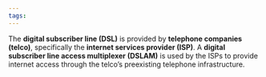 ```yaml
---
tags:
---
```

The **digital subscriber line (DSL)** is provided by **telephone companies (telco)**, specifically the **internet services provider (ISP)**. A **digital subscriber line access multiplexer (DSLAM)** is used by the ISPs to provide internet access through the telco’s preexisting telephone infrastructure. 

